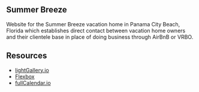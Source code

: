 ## Summer Breeze

Website for the Summer Breeze vacation home in Panama City Beach, Florida which establishes direct contact between vacation home owners and their clientele base in place of doing business through AirBnB or VRBO.

## Resources
<ul>
<li><a href = "https://github.com/sachinchoolur/lightGallery"> lightGallery.io</a></li>
<li><a href = "https://flexbox.io/"> Flexbox</a></li>
<li><a href = "https://github.com/fullcalendar"> fullCalendar.io</a></li>
</ul>
